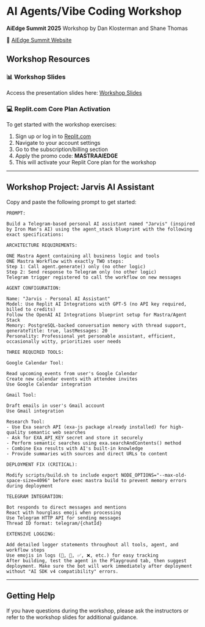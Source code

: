 # AI Agents/Vibe Coding Workshop

**AiEdge Summit 2025**
Workshop by Dan Klosterman and Shane Thomas

🔗 [AiEdge Summit Website](https://aiedgesummit.com)

## Workshop Resources

### 📊 Workshop Slides

Access the presentation slides here:
[Workshop Slides](https://docs.google.com/presentation/d/1XaOjWcZegqDJE9z_PJ87czGq6hzsDQwQiK7PR292tRU/edit?usp=sharing)

### 💻 Replit.com Core Plan Activation

To get started with the workshop exercises:

1. Sign up or log in to [Replit.com](https://replit.com)
2. Navigate to your account settings
3. Go to the subscription/billing section
4. Apply the promo code: **MASTRAAIEDGE**
5. This will activate your Replit Core plan for the workshop

---

## Workshop Project: Jarvis AI Assistant

Copy and paste the following prompt to get started:

```
PROMPT:

Build a Telegram-based personal AI assistant named "Jarvis" (inspired by Iron Man's AI) using the agent_stack blueprint with the following exact specifications:

ARCHITECTURE REQUIREMENTS:

ONE Mastra Agent containing all business logic and tools
ONE Mastra Workflow with exactly TWO steps:
Step 1: Call agent.generate() only (no other logic)
Step 2: Send response to Telegram only (no other logic)
Telegram trigger registered to call the workflow on new messages

AGENT CONFIGURATION:

Name: "Jarvis - Personal AI Assistant"
Model: Use Replit AI Integrations with GPT-5 (no API key required, billed to credits)
Follow the OpenAI AI Integrations blueprint setup for Mastra/Agent Stack
Memory: PostgreSQL-backed conversation memory with thread support, generateTitle: true, lastMessages: 20
Personality: Professional yet personable assistant, efficient, occasionally witty, prioritizes user needs

THREE REQUIRED TOOLS:

Google Calendar Tool:

Read upcoming events from user's Google Calendar
Create new calendar events with attendee invites
Use Google Calendar integration

Gmail Tool:

Draft emails in user's Gmail account
Use Gmail integration

Research Tool:
- Use Exa search API (exa-js package already installed) for high-quality semantic web searches
- Ask for EXA_API_KEY secret and store it securely
- Perform semantic searches using exa.searchAndContents() method
- Combine Exa results with AI's built-in knowledge
- Provide summaries with sources and direct URLs to content

DEPLOYMENT FIX (CRITICAL):

Modify scripts/build.sh to include export NODE_OPTIONS="--max-old-space-size=4096" before exec mastra build to prevent memory errors during deployment

TELEGRAM INTEGRATION:

Bot responds to direct messages and mentions
React with hourglass emoji when processing
Use Telegram HTTP API for sending messages
Thread ID format: telegram/{chatId}

EXTENSIVE LOGGING:

Add detailed logger statements throughout all tools, agent, and workflow steps
Use emojis in logs (🔧, 📝, ✅, ❌, etc.) for easy tracking
After building, test the agent in the Playground tab, then suggest deployment. Make sure the bot will work immediately after deployment without "AI SDK v4 compatibility" errors.
```

---

## Getting Help

If you have questions during the workshop, please ask the instructors or refer to the workshop slides for additional guidance.
